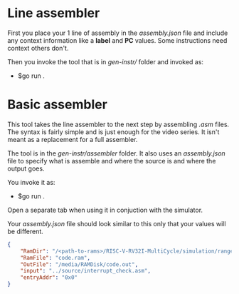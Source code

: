 # Line assembler
First you place your 1 line of assembly in the *assembly.json* file and include any context information like a **label** and **PC** values. Some instructions need context others don't.

Then you invoke the tool that is in *gen-instr/* folder and invoked as:
- $go run .

# Basic assembler
This tool takes the line assembler to the next step by assembling *.asm* files. The syntax is fairly simple and is just enough for the video series. It isn't meant as a replacement for a full assembler.

The tool is in the *gen-instr/assembler* folder. It also uses an *assembly.json* file to specify what is assemble and where the source is and where the output goes.

You invoke it as:
- $go run .

Open a separate tab when using it in conjuction with the simulator.

Your *assembly.json* file should look similar to this only that your values will be different.

```json
{
    "RamDir": "/<path-to-rams>/RISC-V-RV32I-MultiCycle/simulation/ranger_console/rams/",
    "RamFile": "code.ram",
    "OutFile": "/media/RAMDisk/code.out",
    "input": "../source/interrupt_check.asm",
    "entryAddr": "0x0"
}
```
